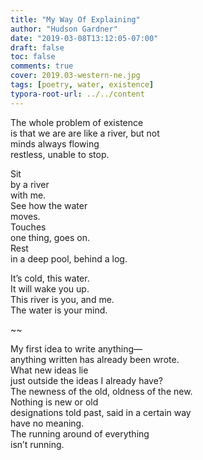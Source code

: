 ```yaml
---
title: "My Way Of Explaining"
author: "Hudson Gardner"
date: "2019-03-08T13:12:05-07:00"
draft: false
toc: false
comments: true
cover: 2019.03-western-ne.jpg
tags: [poetry, water, existence]
typora-root-url: ../../content
---
```


The whole problem of existence  
is that we are are like a river, but not   
minds always flowing   
restless, unable to stop.  

Sit  
by a river  
with me.  
See how the water  
moves.  
Touches  
one thing, goes on.  
Rest  
in a deep pool, behind a log. 

It’s cold, this water.  
It will wake you up.  
This river is you, and me.  
The water is your mind.

~~

My first idea to write anything—  
anything written has already been wrote.  
What new ideas lie  
just outside the ideas I already have?  
The newness of the old, oldness of the new.  
Nothing is new or old  
designations told past, said in a certain way  
have no meaning.  
The running around of everything  
isn’t running.